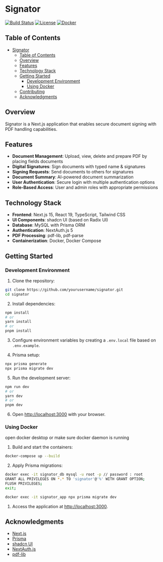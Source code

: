 # Signator

[![Build Status](https://img.shields.io/badge/build-passing-brightgreen)](https://github.com/yourusername/signator)
[![License](https://img.shields.io/badge/license-MIT-blue)](LICENSE)
[![Docker](https://img.shields.io/badge/docker-ready-blue)](https://hub.docker.com/)

## Table of Contents
- [Signator](#signator)
  - [Table of Contents](#table-of-contents)
  - [Overview](#overview)
  - [Features](#features)
  - [Technology Stack](#technology-stack)
  - [Getting Started](#getting-started)
    - [Development Environment](#development-environment)
    - [Using Docker](#using-docker)
  - [Contributing](#contributing)
  - [Acknowledgments](#acknowledgments)

## Overview
Signator is a Next.js application that enables secure document signing with PDF handling capabilities.

## Features

- **Document Management**: Upload, view, delete and prepare PDF by placing fields documents
- **Digital Signatures**: Sign documents with typed name & signatures
- **Signing Requests**: Send documents to others for signatures
- **Document Summary**: AI-powered document summarization
- **User Authentication**: Secure login with multiple authentication options
- **Role-Based Access**: User and admin roles with appropriate permissions

## Technology Stack

- **Frontend**: Next.js 15, React 19, TypeScript, Tailwind CSS
- **UI Components**: shadcn UI (based on Radix UI)
- **Database**: MySQL with Prisma ORM
- **Authentication**: NextAuth.js 5
- **PDF Processing**: pdf-lib, pdf-parse
- **Containerization**: Docker, Docker Compose

## Getting Started

### Development Environment

1. Clone the repository:

```bash
git clone https://github.com/yourusername/signator.git
cd signator
```

2. Install dependencies:

```bash
npm install
# or
yarn install
# or
pnpm install
```

3. Configure environment variables by creating a `.env.local` file based on `.env.example`.

4. Prisma setup:
   
```bash
npx prisma generate
npx prisma migrate dev
```

5. Run the development server:

```bash
npm run dev
# or
yarn dev
# or
pnpm dev
```

6. Open [http://localhost:3000](http://localhost:3000) with your browser.

### Using Docker

open docker desktop or make sure docker daemon is running

1. Build and start the containers:

```bash
docker-compose up --build
```

2. Apply Prisma migrations:

```bash
docker exec -it signator_db mysql -u root -p // password : root
GRANT ALL PRIVILEGES ON *.* TO 'signator'@'%' WITH GRANT OPTION;
FLUSH PRIVILEGES;
exit;
```

```bash
docker exec -it signator_app npx prisma migrate dev        
```

1. Access the application at [http://localhost:3000](http://localhost:3000).

## Acknowledgments

- [Next.js](https://nextjs.org/)
- [Prisma](https://www.prisma.io/)
- [shadcn UI](https://ui.shadcn.com/)
- [NextAuth.js](https://next-auth.js.org/)
- [pdf-lib](https://pdf-lib.js.org/)
